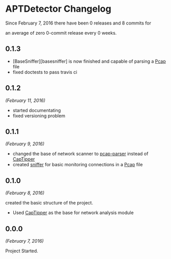 # APTDetector Changelog

Since February 7, 2016 there have been 0 releases and 8 commits for

an average of zero 0-commit release every 0 weeks.

## 0.1.3

* [BaseSniffer][basesniffer] is now finished and capable of parsing a [Pcap][Pcap] file
* fixed doctests to pass travis ci

## 0.1.2

*(February 11, 2016)*

* started documentating
* fixed versioning problem

## 0.1.1

*(February 9, 2016)*

* changed the base of network scanner to [pcap-parser][pcap-parser] instead of [CapTipper][CapTipper]
* created [sniffer][URLSniffer] for basic monitoring connections in a [Pcap][Pcap] file

## 0.1.0

*(February 8, 2016)*

created the basic structure of the project.

* Used [CapTipper][CapTipper] as the base for network analysis module

## 0.0.0

*(February 7, 2016)*

Project Started.



[CapTipper]: http://captipper.readthedocs.org/en/latest/
[pcap-parser]: https://github.com/caoqianli/pcap-parser
[URLSniffer]: https://github.com/abzcoding/aptdetector/blob/master/aptdetector/network/sniffer.py
[Pcap]: https://en.wikipedia.org/wiki/Pcap